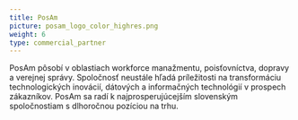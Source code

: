 ```yaml
---
title: PosAm
picture: posam_logo_color_highres.png
weight: 6
type: commercial_partner
---
```


PosAm pôsobí v oblastiach workforce manažmentu, poisťovníctva, dopravy a verejnej správy. Spoločnosť neustále hľadá príležitosti na transformáciu technologických inovácií, dátových a informačných technológií v prospech zákazníkov. PosAm sa radí k najprosperujúcejším slovenským spoločnostiam s dlhoročnou pozíciou na trhu.